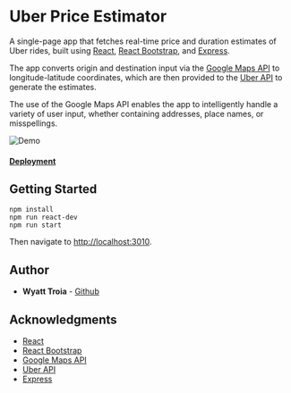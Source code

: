 # Uber Price Estimator

A single-page app that fetches real-time price and duration estimates of Uber rides, built using [React](https://reactjs.org/), [React Bootstrap](https://react-bootstrap.netlify.com/), and [Express](http://expressjs.com/). 

The app converts origin and destination input via the [Google Maps API](https://developers.google.com/maps/documentation/) to longitude-latitude coordinates, which are then provided to the [Uber API](https://developer.uber.com/) to generate the estimates. 

The use of the Google Maps API enables the app to intelligently handle a variety of user input, whether containing addresses, place names, or misspellings. 

![Demo](https://imgur.com/cXz5W0v.gif)

#### [Deployment](http://ec2-54-174-123-146.compute-1.amazonaws.com:3010/)

## Getting Started

```
npm install
npm run react-dev
npm run start
```
Then navigate to [http://localhost:3010](http://localhost:3010).

## Author

- **Wyatt Troia** - [Github](https://github.com/wyatt-troia)

## Acknowledgments

- [React](https://reactjs.org/)
- [React Bootstrap](https://react-bootstrap.netlify.com/)
- [Google Maps API](https://developers.google.com/maps/documentation/)
- [Uber API](https://developer.uber.com/)
- [Express](http://expressjs.com/)
